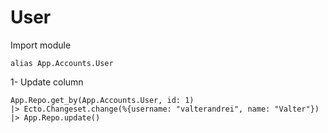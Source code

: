 # User

Import module

```
alias App.Accounts.User
```

1- Update column
```
App.Repo.get_by(App.Accounts.User, id: 1)
|> Ecto.Changeset.change(%{username: "valterandrei", name: "Valter"})
|> App.Repo.update()
```
